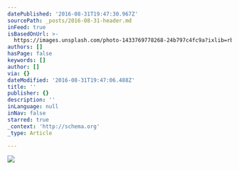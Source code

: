 ```yaml
---
datePublished: '2016-08-31T19:47:30.967Z'
sourcePath: _posts/2016-08-31-header.md
inFeed: true
isBasedOnUrl: >-
  https://images.unsplash.com/photo-1433769778268-24b797c4fc9a?ixlib=rb-0.3.5&q=80&fm=jpg&crop=entropy&s=f4a624999b2de6adcbde1f60526f6e8a
authors: []
hasPage: false
keywords: []
author: []
via: {}
dateModified: '2016-08-31T19:47:06.488Z'
title: ''
publisher: {}
description: ''
inLanguage: null
inNav: false
starred: true
_context: 'http://schema.org'
_type: Article

---
```

![](https://the-grid-user-content.s3-us-west-2.amazonaws.com/1a23b10b-12f8-4b14-ac8e-70ee5405635f.jpg)